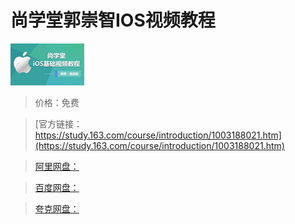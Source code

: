 # 尚学堂郭崇智IOS视频教程

![img](../../../assets/study163/free/6631573541048992852.jpg)

> 价格：免费

> [官方链接：https://study.163.com/course/introduction/1003188021.htm](https://study.163.com/course/introduction/1003188021.htm)

> [阿里网盘：]()

> [百度网盘：]()

> [夸克网盘：]()
